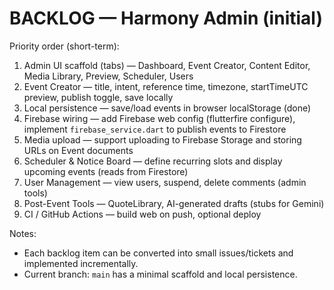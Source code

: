 # BACKLOG — Harmony Admin (initial)

Priority order (short-term):

1. Admin UI scaffold (tabs) — Dashboard, Event Creator, Content Editor, Media Library, Preview, Scheduler, Users
2. Event Creator — title, intent, reference time, timezone, startTimeUTC preview, publish toggle, save locally
3. Local persistence — save/load events in browser localStorage (done)
4. Firebase wiring — add Firebase web config (flutterfire configure), implement `firebase_service.dart` to publish events to Firestore
5. Media upload — support uploading to Firebase Storage and storing URLs on Event documents
6. Scheduler & Notice Board — define recurring slots and display upcoming events (reads from Firestore)
7. User Management — view users, suspend, delete comments (admin tools)
8. Post-Event Tools — QuoteLibrary, AI-generated drafts (stubs for Gemini)
9. CI / GitHub Actions — build web on push, optional deploy

Notes:
- Each backlog item can be converted into small issues/tickets and implemented incrementally.
- Current branch: `main` has a minimal scaffold and local persistence.

